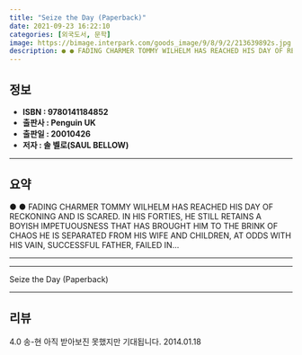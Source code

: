 ```yaml
---
title: "Seize the Day (Paperback)"
date: 2021-09-23 16:22:10
categories: [외국도서, 문학]
image: https://bimage.interpark.com/goods_image/9/8/9/2/213639892s.jpg
description: ● ● FADING CHARMER TOMMY WILHELM HAS REACHED HIS DAY OF RECKONING AND IS SCARED. IN HIS FORTIES, HE STILL RETAINS A BOYISH IMPETUOUSNESS THAT HAS BROUGHT HIM
---
```


## **정보**

- **ISBN : 9780141184852**
- **출판사 : Penguin UK**
- **출판일 : 20010426**
- **저자 : 솔 벨로(SAUL BELLOW)**

------



## **요약**

●  ●  FADING CHARMER TOMMY WILHELM HAS REACHED HIS DAY OF RECKONING AND IS SCARED. IN HIS FORTIES, HE STILL RETAINS A BOYISH IMPETUOUSNESS THAT HAS BROUGHT HIM TO THE BRINK OF CHAOS HE IS SEPARATED FROM HIS WIFE AND CHILDREN, AT ODDS WITH HIS VAIN, SUCCESSFUL FATHER, FAILED IN... 

------



------


Seize the Day (Paperback) 

------


## **리뷰** 

4.0 송-현 아직 받아보진 못했지만 기대됩니다. 2014.01.18 <br/>